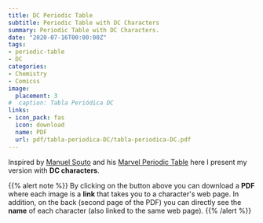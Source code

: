 ```yaml
---
title: DC Periodic Table
subtitle: Periodic Table with DC Characters
summary: Periodic Table with DC Characters.
date: "2020-07-16T00:00:00Z"
tags:
- periodic-table
- DC
categories:
- Chemistry
- Comicss
image:
  placement: 3
#  caption: Tabla Periódica DC
links:
- icon_pack: fas
  icon: download
  name: PDF
  url: pdf/tabla-periodica-DC/tabla-periodica-DC.pdf
---
```


Inspired by [Manuel Souto](https://twitter.com/SoutoManel?s=20) and his [Marvel Periodic Table](https://marvelperiodictable.blogspot.com/2020/07/1.html) here I present my version with **DC characters**.

{{% alert note %}}
By clicking on the button above you can download a **PDF** where each image is a **link** that takes you to a character's web page. In addition, on the back (second page of the PDF) you can directly see the **name** of each character (also linked to the same web page).
{{% /alert %}}